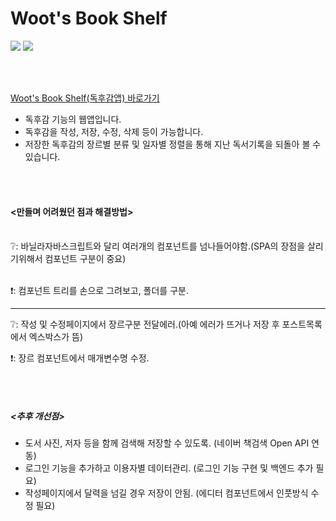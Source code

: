 # Woot's Book Shelf
<img src="https://img.shields.io/badge/React-61DAFB?style=flat&logo=React&logoColor=white"/> <img src="https://img.shields.io/badge/JavaScript-F7DF1E?style=flat&logo=JavaScript&logoColor=white"/>

<br/><br/>

[Woot's Book Shelf(독후감앱) 바로가기](https://woot9009.github.io/bookshelf/)

- 독후감 기능의 웹앱입니다.
- 독후감을 작성, 저장, 수정, 삭제 등이 가능합니다.
- 저장한 독후감의 장르별 분류 및 일자별 정렬을 통해 지난 독서기록을 되돌아 볼 수 있습니다.

<br/><br/>

#### <만들며 어려웠던 점과 해결방법>
<br/>
❔: 바닐라자바스크립트와 달리 여러개의 컴포넌트를 넘나들어야함.(SPA의 장점을 살리기위해서 컴포넌트 구분이 중요)
<br/><br/>

❗: 컴포넌트 트리를 손으로 그려보고, 폴더를 구분.
___

❔: 작성 및 수정페이지에서 장르구분 전달에러.(아예 에러가 뜨거나 저장 후 포스트목록에서 엑스박스가 뜸)

❗: 장르 컴포넌트에서 매개변수명 수정.

<br/><br/>

##### <추후 개선점>
- 도서 사진, 저자 등을 함께 검색해 저장할 수 있도록. (네이버 책검색 Open API 연동)
- 로그인 기능을 추가하고 이용자별 데이터관리. (로그인 기능 구현 및 백엔드 추가 필요)
- 작성페이지에서 달력을 넘길 경우 저장이 안됨. (에디터 컴포넌트에서 인풋방식 수정 필요)
